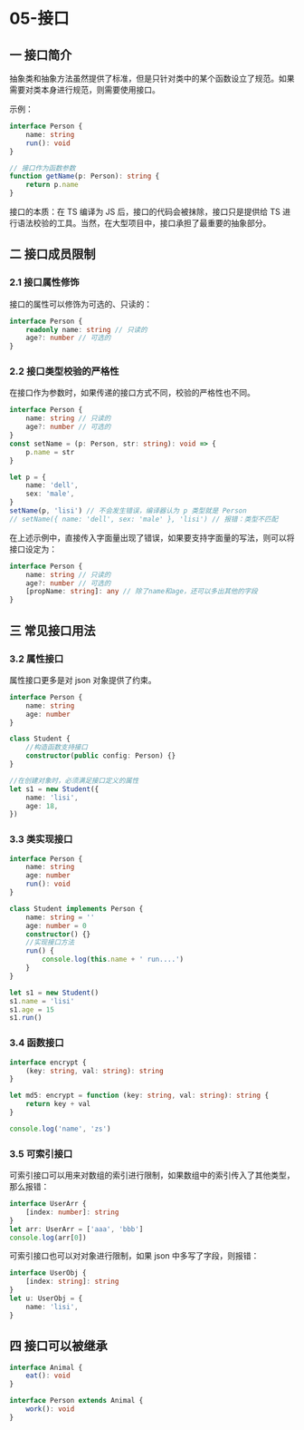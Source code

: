 # 05-接口

## 一 接口简介

抽象类和抽象方法虽然提供了标准，但是只针对类中的某个函数设立了规范。如果需要对类本身进行规范，则需要使用接口。

示例：

```ts
interface Person {
    name: string
    run(): void
}

// 接口作为函数参数
function getName(p: Person): string {
    return p.name
}
```

接口的本质：在 TS 编译为 JS 后，接口的代码会被抹除，接口只是提供给 TS 进行语法校验的工具。当然，在大型项目中，接口承担了最重要的抽象部分。

## 二 接口成员限制

### 2.1 接口属性修饰

接口的属性可以修饰为可选的、只读的：

```ts
interface Person {
    readonly name: string // 只读的
    age?: number // 可选的
}
```

### 2.2 接口类型校验的严格性

在接口作为参数时，如果传递的接口方式不同，校验的严格性也不同。

```ts
interface Person {
    name: string // 只读的
    age?: number // 可选的
}
const setName = (p: Person, str: string): void => {
    p.name = str
}

let p = {
    name: 'dell',
    sex: 'male',
}
setName(p, 'lisi') // 不会发生错误，编译器认为 p 类型就是 Person
// setName({ name: 'dell', sex: 'male' }, 'lisi') // 报错：类型不匹配
```

在上述示例中，直接传入字面量出现了错误，如果要支持字面量的写法，则可以将接口设定为：

```ts
interface Person {
    name: string // 只读的
    age?: number // 可选的
    [propName: string]: any // 除了name和age，还可以多出其他的字段
}
```

## 三 常见接口用法

### 3.2 属性接口

属性接口更多是对 json 对象提供了约束。

```ts
interface Person {
    name: string
    age: number
}

class Student {
    //构造函数支持接口
    constructor(public config: Person) {}
}

//在创建对象时，必须满足接口定义的属性
let s1 = new Student({
    name: 'lisi',
    age: 18,
})
```

### 3.3 类实现接口

```ts
interface Person {
    name: string
    age: number
    run(): void
}

class Student implements Person {
    name: string = ''
    age: number = 0
    constructor() {}
    //实现接口方法
    run() {
        console.log(this.name + ' run....')
    }
}

let s1 = new Student()
s1.name = 'lisi'
s1.age = 15
s1.run()
```

### 3.4 函数接口

```ts
interface encrypt {
    (key: string, val: string): string
}

let md5: encrypt = function (key: string, val: string): string {
    return key + val
}

console.log('name', 'zs')
```

### 3.5 可索引接口

可索引接口可以用来对数组的索引进行限制，如果数组中的索引传入了其他类型，那么报错：

```ts
interface UserArr {
    [index: number]: string
}
let arr: UserArr = ['aaa', 'bbb']
console.log(arr[0])
```

可索引接口也可以对对象进行限制，如果 json 中多写了字段，则报错：

```ts
interface UserObj {
    [index: string]: string
}
let u: UserObj = {
    name: 'lisi',
}
```

## 四 接口可以被继承

```ts
interface Animal {
    eat(): void
}

interface Person extends Animal {
    work(): void
}
```
